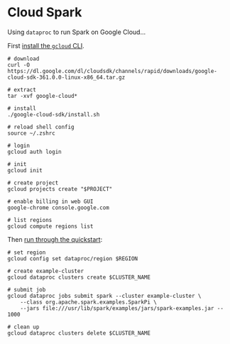 # Cloud Spark

Using `dataproc` to run Spark on Google Cloud...



First [install the `gcloud`
CLI](https://cloud.google.com/sdk/docs/quickstart).

```
# download
curl -O https://dl.google.com/dl/cloudsdk/channels/rapid/downloads/google-cloud-sdk-361.0.0-linux-x86_64.tar.gz

# extract
tar -xvf google-cloud*

# install
./google-cloud-sdk/install.sh

# reload shell config
source ~/.zshrc

# login
gcloud auth login

# init
gcloud init

# create project
gcloud projects create "$PROJECT"

# enable billing in web GUI
google-chrome console.google.com

# list regions
gcloud compute regions list

```

Then [run through the quickstart](https://cloud.google.com/dataproc/docs/quickstarts/quickstart-gcloud):

```
# set region
gcloud config set dataproc/region $REGION

# create example-cluster 
gcloud dataproc clusters create $CLUSTER_NAME

# submit job
gcloud dataproc jobs submit spark --cluster example-cluster \
    --class org.apache.spark.examples.SparkPi \
    --jars file:///usr/lib/spark/examples/jars/spark-examples.jar -- 1000

# clean up
gcloud dataproc clusters delete $CLUSTER_NAME

```

